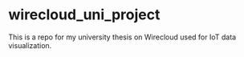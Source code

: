 # wirecloud_uni_project
This is a repo for my university thesis on Wirecloud used for IoT data visualization.
